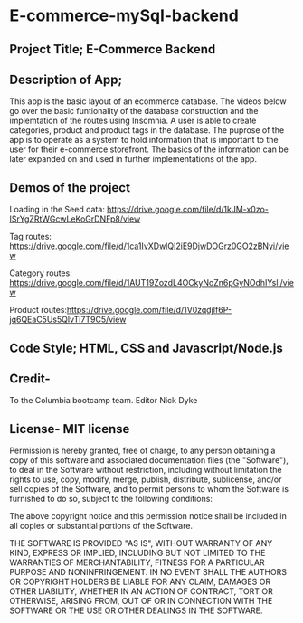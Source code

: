 # E-commerce-mySql-backend


## Project Title; E-Commerce Backend

## Description of App; 
This app is the basic layout of an ecommerce database. The videos below go over the basic funtionality of the database construction and the implemtation of the routes using Insomnia. A user is able to create categories, product and product tags in the database. The puprose of the app is to operate as a system to hold information that is important to the user for their e-commerce storefront. The basics of the information can be later expanded on and used in further implementations of the app. 


## Demos of the project
Loading in the Seed data: https://drive.google.com/file/d/1kJM-x0zo-ISrYgZRtWGcwLeKoGrDNFp8/view

Tag routes: https://drive.google.com/file/d/1ca1IvXDwlQI2iE9DjwDOGrz0GO2zBNyi/view

Category routes: https://drive.google.com/file/d/1AUT19ZozdL4OCkyNoZn6pGyNOdhIYsli/view

Product routes:https://drive.google.com/file/d/1V0zqdjIf6P-jq6QEaC5Us5QlvTi7T9C5/view

## Code Style; HTML, CSS and Javascript/Node.js

## Credit- 
To the Columbia bootcamp team. Editor Nick Dyke 

## License- MIT license
Permission is hereby granted, free of charge, to any person obtaining a copy of this software and associated documentation files (the "Software"), to deal in the Software without restriction, including without limitation the rights to use, copy, modify, merge, publish, distribute, sublicense, and/or sell copies of the Software, and to permit persons to whom the Software is furnished to do so, subject to the following conditions:

The above copyright notice and this permission notice shall be included in all copies or substantial portions of the Software.

THE SOFTWARE IS PROVIDED "AS IS", WITHOUT WARRANTY OF ANY KIND, EXPRESS OR IMPLIED, INCLUDING BUT NOT LIMITED TO THE WARRANTIES OF MERCHANTABILITY, FITNESS FOR A PARTICULAR PURPOSE AND NONINFRINGEMENT. IN NO EVENT SHALL THE AUTHORS OR COPYRIGHT HOLDERS BE LIABLE FOR ANY CLAIM, DAMAGES OR OTHER LIABILITY, WHETHER IN AN ACTION OF CONTRACT, TORT OR OTHERWISE, ARISING FROM, OUT OF OR IN CONNECTION WITH THE SOFTWARE OR THE USE OR OTHER DEALINGS IN THE SOFTWARE.

